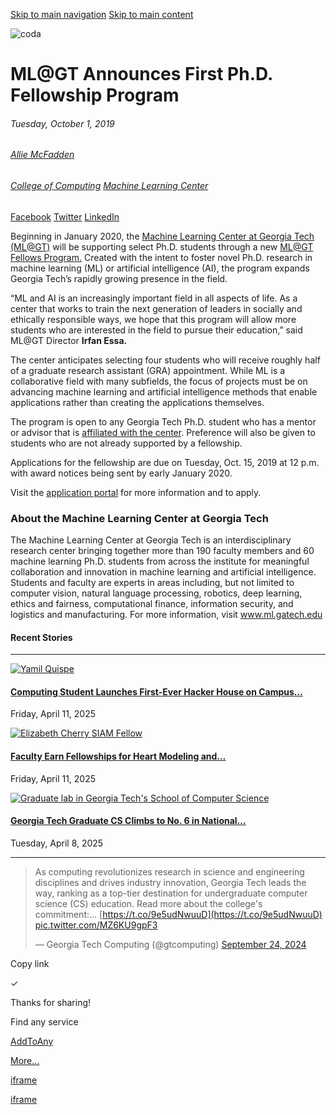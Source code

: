 [Skip to main navigation](https://www.cc.gatech.edu/hg/item/626947#main-navigation) [Skip to main content](https://www.cc.gatech.edu/hg/item/626947#main-content)

![coda](https://www.cc.gatech.edu/sites/default/files/styles/main_850x478_/public/images/MainWebStoryHeaderImage%20%281%29.png?itok=TNbcAexf)

# ML@GT Announces First Ph.D. Fellowship Program

###### Tuesday, October 1, 2019

###### [Allie McFadden](https://www.cc.gatech.edu/author/allie-mcfadden)

###### [College of Computing](https://www.cc.gatech.edu/unit/college-computing) [Machine Learning Center](https://www.cc.gatech.edu/unit/machine-learning-center)

[Facebook](https://www.cc.gatech.edu/#facebook) [Twitter](https://www.cc.gatech.edu/#twitter) [LinkedIn](https://www.cc.gatech.edu/#linkedin)

Beginning in January 2020, the [Machine Learning Center at Georgia Tech (ML@GT)](http://ml.gatech.edu/) will be supporting select Ph.D. students through a new [ML@GT Fellows Program.](http://ml.gatech.edu/content/ml-fellowship-program) Created with the intent to foster novel Ph.D. research in machine learning (ML) or artificial intelligence (AI), the program expands Georgia Tech’s rapidly growing presence in the field.

“ML and AI is an increasingly important field in all aspects of life. As a center that works to train the next generation of leaders in socially and ethically responsible ways, we hope that this program will allow more students who are interested in the field to pursue their education,” said ML@GT Director **Irfan Essa.**

The center anticipates selecting four students who will receive roughly half of a graduate research assistant (GRA) appointment. While ML is a collaborative field with many subfields, the focus of projects must be on advancing machine learning and artificial intelligence methods that enable applications rather than creating the applications themselves.

The program is open to any Georgia Tech Ph.D. student who has a mentor or advisor that is [affiliated with the center](http://ml.gatech.edu/people). Preference will also be given to students who are not already supported by a fellowship.

Applications for the fellowship are due on Tuesday, Oct. 15, 2019 at 12 p.m. with award notices being sent by early January 2020.

Visit the [application portal](https://gatech.infoready4.com/CompetitionSpace/#competitionDetail/1795782) for more information and to apply.

### About the Machine Learning Center at Georgia Tech

The Machine Learning Center at Georgia Tech is an interdisciplinary research center bringing together more than 190 faculty members and 60 machine learning Ph.D. students from across the institute for meaningful collaboration and innovation in machine learning and artificial intelligence. Students and faculty are experts in areas including, but not limited to computer vision, natural language processing, robotics, deep learning, ethics and fairness, computational finance, information security, and logistics and manufacturing. For more information, visit www.ml.gatech.edu

#### Recent Stories

* * *

[![Yamil Quispe](https://www.cc.gatech.edu/sites/default/files/styles/thumbnail_262_x_148_/public/images/main/2025/house%20front%20%2B%20yamil.jpg?itok=AtcX-bui)](https://www.cc.gatech.edu/news/computing-student-launches-first-ever-hacker-house-campus)

#### [Computing Student Launches First-Ever Hacker House on Campus…](https://www.cc.gatech.edu/news/computing-student-launches-first-ever-hacker-house-campus)

Friday, April 11, 2025

[![Elizabeth Cherry SIAM Fellow](https://www.cc.gatech.edu/sites/default/files/styles/thumbnail_262_x_148_/public/images/main/2025/2025%20SIAM%20Fellow%20v2.jpg?itok=1wMxlveU)](https://www.cc.gatech.edu/news/faculty-earn-fellowships-heart-modeling-and-data-optimization-research)

#### [Faculty Earn Fellowships for Heart Modeling and…](https://www.cc.gatech.edu/news/faculty-earn-fellowships-heart-modeling-and-data-optimization-research)

Friday, April 11, 2025

[![Graduate lab in Georgia Tech's School of Computer Science](https://www.cc.gatech.edu/sites/default/files/styles/thumbnail_262_x_148_/public/images/main/2025/2X6A9976.jpg?itok=XQVvYxz-)](https://www.cc.gatech.edu/news/georgia-tech-graduate-cs-climbs-no-6-national-graduate-rankings)

#### [Georgia Tech Graduate CS Climbs to No. 6 in National…](https://www.cc.gatech.edu/news/georgia-tech-graduate-cs-climbs-no-6-national-graduate-rankings)

Tuesday, April 8, 2025

* * *

> As computing revolutionizes research in science and engineering disciplines and drives industry innovation, Georgia Tech leads the way, ranking as a top-tier destination for undergraduate computer science (CS) education. Read more about the college's commitment:… [https://t.co/9e5udNwuuD](https://t.co/9e5udNwuuD) [pic.twitter.com/MZ6KU9gpF3](https://t.co/MZ6KU9gpF3)
>
> — Georgia Tech Computing (@gtcomputing) [September 24, 2024](https://twitter.com/gtcomputing/status/1838676180884447449?ref_src=twsrc%5Etfw)

Copy link

✓

Thanks for sharing!

Find any service

[AddToAny](https://www.addtoany.com/ "Share Buttons")

[More…](https://www.cc.gatech.edu/hg/item/626947#addtoany "Show all")

[iframe](https://static.addtoany.com/menu/sm.25.html#type=core&event=load)

[iframe](https://platform.twitter.com/widgets/widget_iframe.2f70fb173b9000da126c79afe2098f02.html?origin=https%3A%2F%2Fwww.cc.gatech.edu)